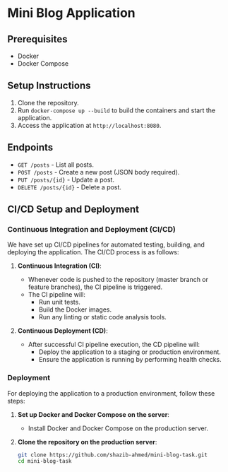 # Mini Blog Application

## Prerequisites
- Docker
- Docker Compose

## Setup Instructions
1. Clone the repository.
2. Run `docker-compose up --build` to build the containers and start the application.
3. Access the application at `http://localhost:8080`.

## Endpoints
- `GET /posts` - List all posts.
- `POST /posts` - Create a new post (JSON body required).
- `PUT /posts/{id}` - Update a post.
- `DELETE /posts/{id}` - Delete a post.

## CI/CD Setup and Deployment

### Continuous Integration and Deployment (CI/CD)

We have set up CI/CD pipelines for automated testing, building, and deploying the application. The CI/CD process is as follows:

1. **Continuous Integration (CI)**:
   - Whenever code is pushed to the repository (master branch or feature branches), the CI pipeline is triggered.
   - The CI pipeline will:
     - Run unit tests.
     - Build the Docker images.
     - Run any linting or static code analysis tools.

2. **Continuous Deployment (CD)**:
   - After successful CI pipeline execution, the CD pipeline will:
     - Deploy the application to a staging or production environment.
     - Ensure the application is running by performing health checks.

### Deployment

For deploying the application to a production environment, follow these steps:

1. **Set up Docker and Docker Compose on the server**:
   - Install Docker and Docker Compose on the production server.
   
2. **Clone the repository on the production server**:
   ```bash
   git clone https://github.com/shazib-ahmed/mini-blog-task.git
   cd mini-blog-task
